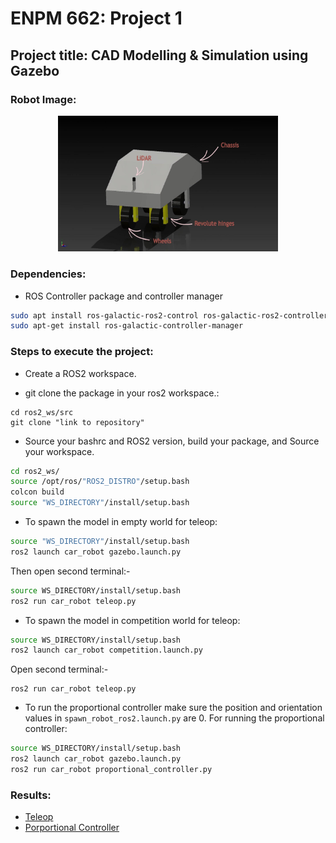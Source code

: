 # ENPM 662: Project 1

## Project title: CAD Modelling & Simulation using Gazebo
### Robot Image:

<p align="center">

<img  alt="outpainted"  src="car_robot/Images/car_robot.png"  width="70%" />

</p>

### Dependencies:
* ROS Controller package and controller manager
```bash
sudo apt install ros-galactic-ros2-control ros-galactic-ros2-controllers ros-galactic-gazebo-ros2-control
sudo apt-get install ros-galactic-controller-manager
```

### Steps to execute the project:
* Create a ROS2 workspace.

* git clone the package in your ros2 workspace.:
```
cd ros2_ws/src
git clone "link to repository"
```

* Source your bashrc and ROS2 version, build your package, and Source your workspace. 
```bash
cd ros2_ws/
source /opt/ros/"ROS2_DISTRO"/setup.bash
colcon build
source "WS_DIRECTORY"/install/setup.bash
```

- To spawn the model in empty world for teleop:
```bash 
source "WS_DIRECTORY"/install/setup.bash
ros2 launch car_robot gazebo.launch.py
```
Then open second terminal:-
```bash
source WS_DIRECTORY/install/setup.bash
ros2 run car_robot teleop.py
```

* To spawn the model in competition world for teleop:
```bash
source WS_DIRECTORY/install/setup.bash
ros2 launch car_robot competition.launch.py

```
Open second terminal:-
```source "WS_DIRECTORY"/install/setup.bash
ros2 run car_robot teleop.py
```

* To run the proportional controller make sure the position and orientation values in `spawn_robot_ros2.launch.py` are 0. For running the proportional controller:
```bash 
source WS_DIRECTORY/install/setup.bash
ros2 launch car_robot gazebo.launch.py
ros2 run car_robot proportional_controller.py
```
### Results:
- [Teleop](https://drive.google.com/file/d/1xQ3izmXtTUS3wwKu2IvfoMDJHHOfLkgd/view?usp=drive_link) 
- [Porportional Controller](https://drive.google.com/file/d/1H158rpDP9aivAv4KUmNPMN3PQegJCEjk/view?usp=drive_link) 
